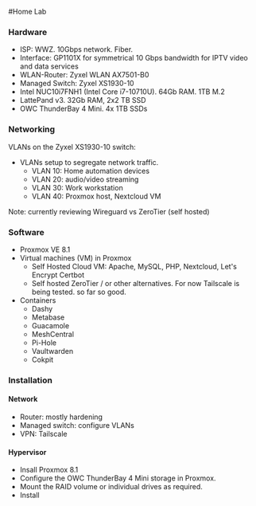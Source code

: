 #Home Lab


### Hardware
- ISP: WWZ. 10Gbps network. Fiber.
- Interface: GP1101X for symmetrical 10 Gbps bandwidth for IPTV video and data services
- WLAN-Router: Zyxel WLAN AX7501-B0
- Managed Switch:  Zyxel XS1930-10
- Intel NUC10i7FNH1 (Intel Core i7-10710U). 64Gb RAM. 1TB M.2
- LattePand v3. 32Gb RAM, 2x2 TB SSD
- OWC ThunderBay 4 Mini. 4x 1TB SSDs

### Networking
VLANs on the Zyxel XS1930-10 switch:
- VLANs setup to segregate network traffic.
	- VLAN 10: Home automation devices
	- VLAN 20: audio/video streaming
	- VLAN 30: Work workstation
	- VLAN 40: Proxmox host, Nextcloud VM

Note: currently reviewing Wireguard vs ZeroTier (self hosted)

### Software
- Proxmox VE 8.1
- Virtual machines (VM) in Proxmox
	- Self Hosted Cloud VM: Apache, MySQL, PHP, Nextcloud, Let's Encrypt Certbot
	- Self hosted ZeroTier / or other alternatives. For now Tailscale is being tested. so far so good. 
- Containers 
	- Dashy
	- Metabase
	- Guacamole
	- MeshCentral
	- Pi-Hole
	- Vaultwarden
	- Cokpit

### Installation
#### Network
* Router: mostly hardening
* Managed switch: configure VLANs
* VPN: Tailscale 

#### Hypervisor
- Insall Proxmox 8.1
- Configure the OWC ThunderBay 4 Mini storage in Proxmox.
- Mount the RAID volume or individual drives as required.
- Install 
